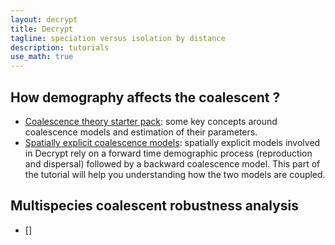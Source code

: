 ```yaml
---
layout: decrypt
title: Decrypt
tagline: speciation versus isolation by distance
description: tutorials
use_math: true
---
```



## How demography affects the coalescent ?

 - [Coalescence theory starter pack](decrypt_tutos_intuition): some key
   concepts around coalescence models and estimation of their parameters.
 - [Spatially explicit coalescence models](decrypt_spatial): spatially explicit
   models involved in Decrypt rely on a forward time demographic process (reproduction
     and dispersal) followed by a backward coalescence model. This part of the tutorial
     will help you understanding how the two models are coupled.

## Multispecies coalescent robustness analysis

 - []
